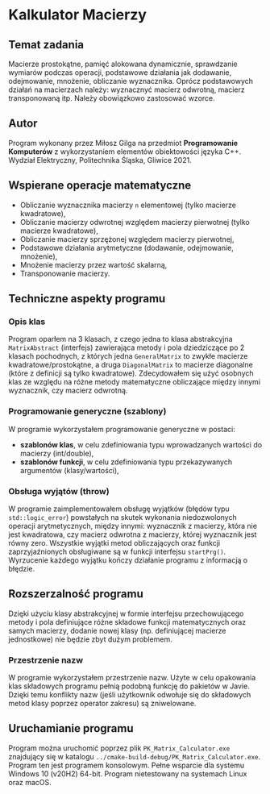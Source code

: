 # Kalkulator Macierzy

## Temat zadania
Macierze prostokątne, pamięć alokowana dynamicznie, sprawdzanie
wymiarów podczas operacji, podstawowe działania jak dodawanie,
odejmowanie, mnożenie, obliczanie wyznacznika. Oprócz podstawowych
działań na macierzach należy: wyznacznyć macierz odwrotną, macierz
transponowaną itp. Należy obowiązkowo zastosować wzorce.

## Autor
Program wykonany przez Miłosz Gilga na przedmiot **Programowanie Komputerów** z
wykorzystaniem elementów obiektowości języka C++. Wydział Elektryczny, Politechnika
Śląska, Gliwice 2021.

## Wspierane operacje matematyczne
* Obliczanie wyznacznika macierzy `n` elementowej (tylko macierze kwadratowe),
* Obliczanie macierzy odwrotnej względem macierzy pierwotnej (tylko macierze kwadratowe),
* Obliczanie macierzy sprzężonej względem macierzy pierwotnej,
* Podstawowe działania arytmetyczne (dodawanie, odejmowanie, mnożenie),
* Mnożenie macierzy przez wartość skalarną,
* Transponowanie macierzy.


## Techniczne aspekty programu
### Opis klas
Program oparłem na 3 klasach, z czego jedna to klasa abstrakcyjna `MatrixAbstract`
(interfejs) zawierająca metody i pola dziedziczące po 2 klasach pochodnych, z których
jedna `GeneralMatrix` to zwykłe macierze kwadratowe/prostokątne, a druga `DiagonalMatrix`
to macierze diagonalne (które z definicji są tylko kwadratowe). Zdecydowałem się
użyć osobnych klas ze względu na różne metody matematyczne obliczające między innymi
wyznacznik, czy macierz odwrotną.<br>

### Programowanie generyczne (szablony)
W programie wykorzystałem programowanie generyczne w postaci:
* **szablonów klas**, w celu zdefiniowania typu wprowadzanych wartości do macierzy (int/double),
* **szablonów funkcji**, w celu zdefiniowania typu przekazywanych argumentów (klasy/wartości),

### Obsługa wyjątów (throw)
W programie zaimplementowałem obsługę wyjątków (błędów typu `std::logic_error`) powstałych
na skutek wykonania niedozwolonych operacji arytmetycznych, między innymi: wyznacznik
z macierzy, która nie jest kwadratowa, czy macierz odwrotna z macierzy, której wyznacznik
jest równy zero. Wszystkie wyjątki metod obliczających oraz funkcji zaprzyjaźnionych
obsługiwane są w funkcji interfejsu `startPrg()`. Wyrzucenie każdego wyjątku kończy 
działanie programu z informacją o błędzie.

## Rozszerzalność programu
Dzięki użyciu klasy abstrakcyjnej w formie interfejsu przechowującego metody i pola
definiujące różne składowe funkcji matematycznych oraz samych macierzy, dodanie nowej
klasy (np. definiującej macierze jednostkowe) nie będzie zbyt dużym problemem.

### Przestrzenie nazw
W programie wykorzystałem przestrzenie nazw. Użyte w celu opakowania klas składowych programu
pełnią podobną funkcję do pakietów w Javie. Dzięki temu konflikty nazw (jeśli użytkownik odwołuje
się do składowych metod klasy poprzez operator zakresu) są zniwelowane.

## Uruchamianie programu
Program można uruchomić poprzez plik `PK_Matrix_Calculator.exe` znajdujący się w katalogu
`../cmake-build-debug/PK_Matrix_Calculator.exe`. Program ten jest programem konsolowym.
Pełne wsparcie dla systemu Windows 10 (v20H2) 64-bit. Program nietestowany na systemach
Linux oraz macOS.